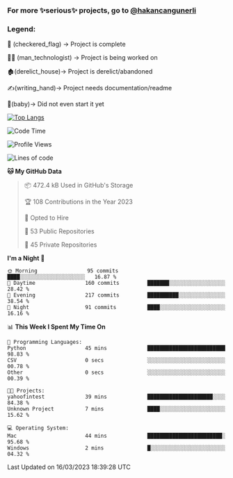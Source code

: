 ### For more ✨serious✨ projects, go to [@hakancangunerli](https://github.com/hakancangunerli)


### Legend:


🏁 (checkered_flag) -> Project is complete

👨‍💻 (man_technologist)   -> Project is being worked on

🏚️(derelict_house)-> Project is derelict/abandoned

✍️(writing_hand)-> Project needs documentation/readme

👶(baby)-> Did not even start it yet

[![Top Langs](https://github-readme-stats.vercel.app/api/top-langs/?username=johngunerli&layout=compact&hide=tex,html,shell,CSS&langs_count=10&exclude_repo=2015-csharp)](https://github.com/anuraghazra/github-readme-stats)


<!--START_SECTION:waka-->
![Code Time](http://img.shields.io/badge/Code%20Time-395%20hrs%2031%20mins-blue)

![Profile Views](http://img.shields.io/badge/Profile%20Views-1-blue)

![Lines of code](https://img.shields.io/badge/From%20Hello%20World%20I%27ve%20Written-3.1%20million%20lines%20of%20code-blue)

**🐱 My GitHub Data** 

> 📦 472.4 kB Used in GitHub's Storage 
 > 
> 🏆 108 Contributions in the Year 2023
 > 
> 💼 Opted to Hire
 > 
> 📜 53 Public Repositories 
 > 
> 🔑 45 Private Repositories 
 > 
**I'm a Night 🦉** 

```text
🌞 Morning                95 commits          ████░░░░░░░░░░░░░░░░░░░░░   16.87 % 
🌆 Daytime                160 commits         ███████░░░░░░░░░░░░░░░░░░   28.42 % 
🌃 Evening                217 commits         ██████████░░░░░░░░░░░░░░░   38.54 % 
🌙 Night                  91 commits          ████░░░░░░░░░░░░░░░░░░░░░   16.16 % 
```


📊 **This Week I Spent My Time On** 

```text
💬 Programming Languages: 
Python                   45 mins             █████████████████████████   98.83 % 
CSV                      0 secs              ░░░░░░░░░░░░░░░░░░░░░░░░░   00.78 % 
Other                    0 secs              ░░░░░░░░░░░░░░░░░░░░░░░░░   00.39 % 

🐱‍💻 Projects: 
yahoofintest             39 mins             █████████████████████░░░░   84.38 % 
Unknown Project          7 mins              ████░░░░░░░░░░░░░░░░░░░░░   15.62 % 

💻 Operating System: 
Mac                      44 mins             ████████████████████████░   95.68 % 
Windows                  2 mins              █░░░░░░░░░░░░░░░░░░░░░░░░   04.32 % 
```


 Last Updated on 16/03/2023 18:39:28 UTC
<!--END_SECTION:waka-->


